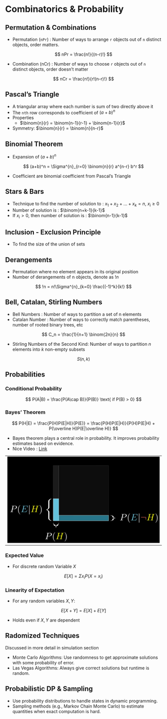 # Combinatorics & Probability

## Permutation & Combinations

- Permutation (`nPr`) : Number of ways to arrange `r` objects out of `n` distinct objects, order matters.

$$
nPr = \frac{n!}{(n-r)!}
$$

- Combination (nCr) : Number of ways to choose `r` objects out of `n` distinct objects, order doesn’t matter

$$
nCr = \frac{n!}{r!(n-r)!}
$$

## Pascal’s Triangle

- A triangular array where each number is sum of two directly above it
- The `nth` row corresponds to coefficient of $(a+b)^n$
- Properties
  - $\binom{n}{r} = \binom{n-1}{r-1} + \binom{n-1}{r}$
- Symmetry: $\binom{n}{r} = \binom{n}{n-r}$

## Binomial Theorem

- Expansion of $(a + b)^n$

$$
(a+b)^n = \Sigma^{n}_{r=0} \binom{n}{r} a^{n-r} b^r
$$

- Coefficient are binomial coefficient from Pascal’s Triangle

## Stars & Bars

- Technique to find the number of solution to : $x_1 + x_2 + ...+ x_k = n$, $x_i \ge 0$
- Number of solution is : $\binom{n+k-1}{k-1}$
- If $x_i > 0$, then number of solution is : $\binom{n-1}{k-1}$

## Inclusion - Exclusion Principle

- To find the size of the union of sets



## Derangements

- Permutation where no element appears in its original position
- Number of derangements of n objects, denote as $!n$

$$
!n = n!\Sigma^{n}_{k=0} \frac{(-1)^k}{k!}
$$

## Bell, Catalan, Stirling Numbers

- Bell Numbers : Number of ways to partition a set of n elements
- Catalan Number : Number of ways to correctly match parentheses, number of rooted binary trees, etc

$$
C_n = \frac{1}{n+1} \binom{2n}{n}
$$

- Stirling Numbers of the Second Kind: Number of ways to partition $n$ elements into $k$ non-empty subsets

$$
S(n, k)
$$

## Probabilities

### Conditional Probability

$$
P(A|B) = \frac{P(A\cap B)}{P(B)} \text{ if P(B) > 0}
$$



### Bayes’ Theorem

$$
P(H|E) = \frac{P(H)P(E|H)}{P(E)} = \frac{P(H)P(E|H)}{P(H)P(E|H) + P(\overline H)P(E|\overline H)}
$$

- Bayes theorem plays a central role in probability. It improves probability estimates based on evidence.
- Nice Video : [Link](https://www.youtube.com/watch?v=HZGCoVF3YvM)

|                                                              |
| ------------------------------------------------------------ |
| ![image-20250520101004237](./math4.assets/image-20250520101004237.png) |

### Expected Value

- For discrete random Variable $X$

$$
E[X] = \Sigma x_i P(X=x_i)
$$



### Linearity of Expectation

- For any random variables $X, Y$:

$$
E[X+Y] = E[X] + E[Y]
$$



- Holds even if $X, Y$ are dependent

## Radomized Techniques

Discussed in more detail in simulation section

* Monte Carlo Algorithms: Use randomness to get approximate solutions with some probability of error. 
* Las Vegas Algorithms: Always give correct solutions but runtime is random.

## Probabilistic DP & Sampling

- Use probability distributions to handle states in dynamic programming.
- Sampling methods (e.g., Markov Chain Monte Carlo) to estimate quantities when exact computation is hard.
